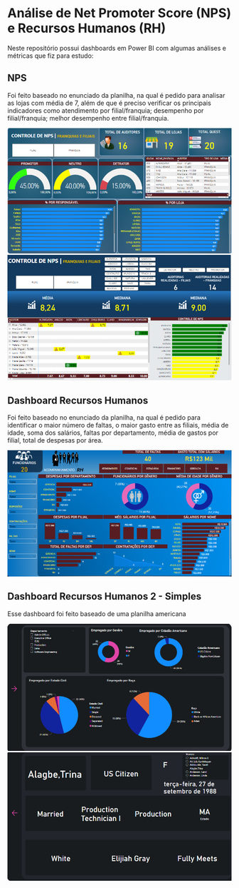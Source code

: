 # Análise de Net Promoter Score (NPS) e Recursos Humanos (RH)

<p>Neste repositório possui dashboards em Power BI com algumas análises e métricas que fiz para estudo:</p>

## NPS
<p>Foi feito baseado no enunciado da planilha, na qual é pedido para analisar as lojas com média de 7, além de que é preciso verificar os principais indicadores como atendimento por filial/franquia; desempenho por filial/franquia; melhor desempenho entre filial/franquia.</p>
<img src="images/nps1.png">
<img src="images/nps2.png">


## Dashboard Recursos Humanos
<p>Foi feito baseado no enunciado da planilha, na qual é pedido para identificar o maior número de faltas, o maior gasto entre as filiais, média de idade, soma dos salários, faltas por departamento, média de gastos por filial, total de despesas por área.</p>
<img src="images/rh-analytics.png">

## Dashboard Recursos Humanos 2 - Simples
<p>Esse dashboard foi feito baseado de uma planilha americana</p>
<img src="images/rhimage1.png">
<img src="images/rhimage2.png">
